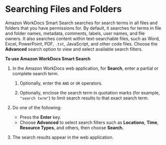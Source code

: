 # Searching Files and Folders<a name="search"></a>

Amazon WorkDocs Smart Search searches for search terms in all files and folders that you have permissions for\. By default, it searches for terms in file and folder names, metadata, comments, labels, user names, and file owners\. It also searches content within text\-searchable files, such as Word, Excel, PowerPoint, PDF, `.txt`, JavaScript, and other code files\. Choose the **Advanced** search option to view and select available search filters\.

**To use Amazon WorkDocs Smart Search**

1. In the Amazon WorkDocs web application, for **Search**, enter a partial or complete search term\.

   1. Optionally, enter the `AND` or `OR` operators\.

   1. Optionally, enclose the search term in quotation marks \(for example, `"search term"`\) to limit search results to that exact search term\.

1. Do one of the following:
   + Press the **Enter** key\. 
   + Choose **Advanced** to select search filters such as **Locations**, **Time**, **Resource Types**, and others, then choose **Search\.**

1. The search results appear in the web application\.